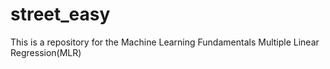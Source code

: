 # street_easy
This is a repository for the Machine Learning Fundamentals Multiple Linear Regression(MLR)
